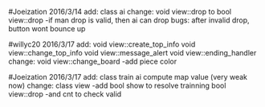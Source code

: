 #Joeization 2016/3/14
    add:
        class ai
    change:
        void view::drop to bool view::drop
            -if man drop is valid, then ai can drop
    bugs:
        after invalid drop, button wont bounce up

#willyc20 2016/3/17
    add:
        void view::create_top_info
        void view::change_top_info
        void view::message_alert
        void view::ending_handler
    change:
        void view::change_board
            -add piece color

#Joeization 2016/3/17
    add:
        class train
        ai compute map value (very weak now)
    change:
        class view
            -add bool show to resolve trainning
        bool view::drop
            -and cnt to check valid
